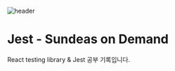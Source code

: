 ![header](https://capsule-render.vercel.app/api?type=rounded&color=75BDE0&height=150&section=header&text=Sundeas%20on%20Demand%20For%20JEST&fontSize=50&fontColor=363636)

# Jest - Sundeas on Demand

React testing library & Jest 공부 기록입니다.


